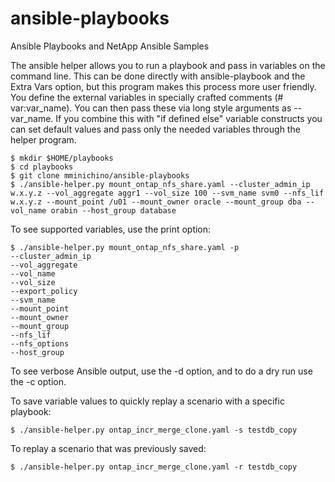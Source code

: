 # ansible-playbooks
Ansible Playbooks and NetApp Ansible Samples

The ansible helper allows you to run a playbook and pass in variables on the command line. This can be done directly with ansible-playbook and the Extra Vars option, but this program makes this process more user friendly. You define the external variables in specially crafted comments (# var:var_name). You can then pass these via long style arguments as --var_name. If you combine this with "if defined else" variable constructs you can set default values and pass only the needed variables through the helper program. 

````
$ mkdir $HOME/playbooks
$ cd playbooks
$ git clone mminichino/ansible-playbooks
$ ./ansible-helper.py mount_ontap_nfs_share.yaml --cluster_admin_ip w.x.y.z --vol_aggregate aggr1 --vol_size 100 --svm_name svm0 --nfs_lif w.x.y.z --mount_point /u01 --mount_owner oracle --mount_group dba --vol_name orabin --host_group database
````

To see supported variables, use the print option:

````
$ ./ansible-helper.py mount_ontap_nfs_share.yaml -p
--cluster_admin_ip
--vol_aggregate
--vol_name
--vol_size
--export_policy
--svm_name
--mount_point
--mount_owner
--mount_group
--nfs_lif
--nfs_options
--host_group
````

To see verbose Ansible output, use the -d option, and to do a dry run use the -c option.

To save variable values to quickly replay a scenario with a specific playbook:

````
$ ./ansible-helper.py ontap_incr_merge_clone.yaml -s testdb_copy
````

To replay a scenario that was previously saved:

````
$ ./ansible-helper.py ontap_incr_merge_clone.yaml -r testdb_copy
````
